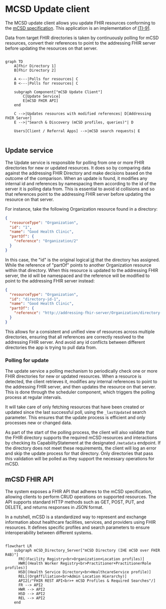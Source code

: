 # MCSD Update client

The MCSD update client allows you update FHIR resources conforming to the [mCSD specification](https://profiles.ihe.net/ITI/mCSD/volume-1.html#1-46-mobile-care-services-discovery-mcsd). This application is an implementation of [ITI-91](https://profiles.ihe.net/ITI/mCSD/ITI-91.html).

Data from target FHIR directories is taken by continuously polling for mCSD resources, convert their references to point to the addressing FHIR server before updating the resources on that server.

```mermaid

graph TD
    A[Fhir Directory 1]
    B[Fhir Directory 2]
    
    A <---|Polls for resources| C
    B <---|Polls for resources| C

    subgraph Component["mCSD Update Client"]
        C[Update Service]
        E[mCSD FHIR API]
    end
 
    C -->|Updates resources with modified references| D[Addressing FHIR Server]
    E -->|"Search & Discovery (mCSD profiles, queries)"| D
    
    Users[Client / Referral Apps] -->|mCSD search requests| E
    
```

## Update service

The Update service is responsible for polling from one or more FHIR directories for new or updated resources. It does so by comparing data against the addressing FHIR Directory and make decisions based on the outcome of the comparison. When an update is found, it modifies any internal id and references by namespacing them according to the id of the server it is polling data from. This is essential to avoid id collisions and so that references point to the addressing FHIR server before updating the resource on that server.

For instance, take the following Organization resource found in a directory:

```json
{
  "resourceType": "Organization",
  "id": "1",
  "name": "Good Health Clinic",
  "partOf": {
    "reference": "Organization/2"
  }
}
```

In this case, the "id" is the original logical [id](https://build.fhir.org/resource-definitions.html#Resource.id) that the directory has assigned. While the reference of "partOf" points to another Organization resource within that directory. When this resource is updated to the addressing FHIR server, the id will be namespaced and the reference will be modified to point to the addressing FHIR server instead:

```json
{
  "resourceType": "Organization",
  "id": "directory-id-1",
  "name": "Good Health Clinic",
  "partOf": {
    "reference": "http://addressing-fhir-server/Organization/directory-id-2"
  }
}
```

This allows for a consistent and unified view of resources across multiple directories, ensuring that all references are correctly resolved to the addressing FHIR server. And avoid any id conflicts between different directories the app is trying to pull data from.

### Polling for update

The update service a polling mechanism to periodically check one or more FHIR directories for new or updated resources. When a resource is detected, the client retrieves it, modifies any internal references to point to the addressing FHIR server, and then updates the resource on that server. This is done through the scheduler component, which triggers the polling process at regular intervals.

It will take care of only fetching resources that have been created or updated since the last successful poll, using the `_lastUpdated` search parameter. This ensures that the update process is efficient and only processes new or changed data.

As part of the start of the polling process, the client will also validate that the FHIR directory supports the required mCSD resources and interactions by checking its CapabilityStatement at the designated `/metadata` endpoint. If the directory does not meet these requirements, the client will log an error and skip the update process for that directory. Only directories that pass this validation will be polled as they support the necessary operations for mCSD.

## mCSD FHIR API

The system exposes a FHIR API that adheres to the mCSD specification, allowing clients to perform CRUD operations on supported resources. The API supports standard HTTP methods such as GET, POST, PUT, and DELETE, and returns responses in JSON format.

In a nutshell, mCSD is a standardized way to represent and exchange information about healthcare facilities, services, and providers using FHIR resources. It defines specific profiles and search parameters to ensure interoperability between different systems.

```mermaid

flowchart LR
    subgraph mCSD_Directory_Server["mCSD Directory (IHE mCSD over FHIR R4B)"]
      FR[(Facility Registry<br>Organization+Location profiles)]
      HWR[(Health Worker Registry<br>Practitioner+PractitionerRole profiles)]
      HSD[(Health Service Directory<br>HealthcareService profile)]
      REL[(OrgAffiliation<br>Admin Location Hierarchy)]
      API2[/"FHIR REST API<br>+ mCSD Profiles & Required Searches"/]
      FR --> API2
      HWR --> API2
      HSD --> API2
      REL --> API2
    end

```
